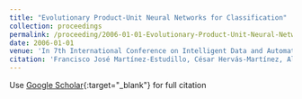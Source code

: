 ```yaml
---
title: "Evolutionary Product-Unit Neural Networks for Classification"
collection: proceedings
permalink: /proceeding/2006-01-01-Evolutionary-Product-Unit-Neural-Networks-for-Classification
date: 2006-01-01
venue: 'In 7th International Conference on Intelligent Data and Automated Learning (IDEAL 2006)'
citation: 'Francisco José Martínez-Estudillo, César Hervás-Martínez, Alfonso Carlos Martínez-Estudillo, S. Ventura, **Pedro Antonio Gutiérrez, **&quot;Evolutionary Product-Unit Neural Networks for Classification.&quot; In 7th International Conference on Intelligent Data and Automated Learning (IDEAL 2006), Lecture Notes on Computer Science, Vol. 4664, 2006, pp.1320--1328.'
---
```

Use [Google Scholar](https://scholar.google.com/scholar?q=Evolutionary+Product+Unit+Neural+Networks+for+Classification){:target="_blank"} for full citation
